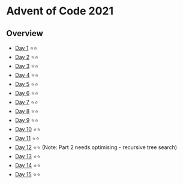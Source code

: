 
# Advent of Code 2021

## Overview

- [Day 1](https://adventofcode.com/2021/day/1) ⭐⭐
- [Day 2](https://adventofcode.com/2021/day/2) ⭐⭐
- [Day 3](https://adventofcode.com/2021/day/3) ⭐⭐
- [Day 4](https://adventofcode.com/2021/day/4) ⭐⭐
- [Day 5](https://adventofcode.com/2021/day/5) ⭐⭐
- [Day 6](https://adventofcode.com/2021/day/6) ⭐⭐
- [Day 7](https://adventofcode.com/2021/day/7) ⭐⭐
- [Day 8](https://adventofcode.com/2021/day/8) ⭐⭐
- [Day 9](https://adventofcode.com/2021/day/9) ⭐⭐
- [Day 10](https://adventofcode.com/2021/day/10) ⭐⭐
- [Day 11](https://adventofcode.com/2021/day/11) ⭐⭐
- [Day 12](https://adventofcode.com/2021/day/12) ⭐⭐ (Note: Part 2 needs optimising - recursive tree search)
- [Day 13](https://adventofcode.com/2021/day/12) ⭐⭐
- [Day 14](https://adventofcode.com/2021/day/12) ⭐⭐
- [Day 15](https://adventofcode.com/2021/day/12) ⭐⭐
